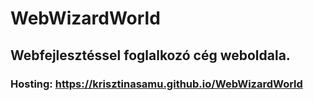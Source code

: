 # WebWizardWorld
## Webfejlesztéssel foglalkozó cég weboldala.
### Hosting: https://krisztinasamu.github.io/WebWizardWorld

